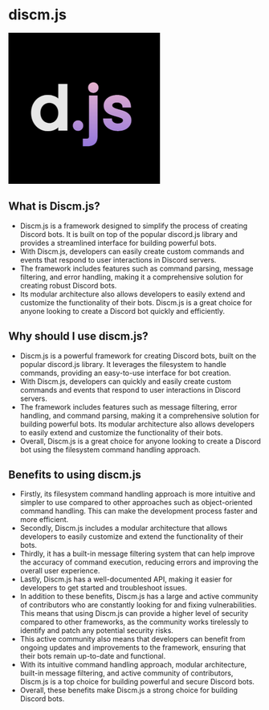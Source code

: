 # discm.js

![discm.js logo](../../apps/web/static/favicon.png)

## What is Discm.js?

-   Discm.js is a framework designed to simplify the process of creating Discord bots. It is built on top of the popular discord.js library and provides a streamlined interface for building powerful bots.
-   With Discm.js, developers can easily create custom commands and events that respond to user interactions in Discord servers.
-   The framework includes features such as command parsing, message filtering, and error handling, making it a comprehensive solution for creating robust Discord bots.
-   Its modular architecture also allows developers to easily extend and customize the functionality of their bots. Discm.js is a great choice for anyone looking to create a Discord bot quickly and efficiently.

## Why should I use discm.js?

-   Discm.js is a powerful framework for creating Discord bots, built on the popular discord.js library. It leverages the filesystem to handle commands, providing an easy-to-use interface for bot creation.
-   With Discm.js, developers can quickly and easily create custom commands and events that respond to user interactions in Discord servers.
-   The framework includes features such as message filtering, error handling, and command parsing, making it a comprehensive solution for building powerful bots. Its modular architecture also allows developers to easily extend and customize the functionality of their bots.
-   Overall, Discm.js is a great choice for anyone looking to create a Discord bot using the filesystem command handling approach.

## Benefits to using discm.js

-   Firstly, its filesystem command handling approach is more intuitive and simpler to use compared to other approaches such as object-oriented command handling. This can make the development process faster and more efficient.
-   Secondly, Discm.js includes a modular architecture that allows developers to easily customize and extend the functionality of their bots.
-   Thirdly, it has a built-in message filtering system that can help improve the accuracy of command execution, reducing errors and improving the overall user experience.
-   Lastly, Discm.js has a well-documented API, making it easier for developers to get started and troubleshoot issues.
-   In addition to these benefits, Discm.js has a large and active community of contributors who are constantly looking for and fixing vulnerabilities. This means that using Discm.js can provide a higher level of security compared to other frameworks, as the community works tirelessly to identify and patch any potential security risks.
-   This active community also means that developers can benefit from ongoing updates and improvements to the framework, ensuring that their bots remain up-to-date and functional.
-   With its intuitive command handling approach, modular architecture, built-in message filtering, and active community of contributors, Discm.js is a top choice for building powerful and secure Discord bots.
-   Overall, these benefits make Discm.js a strong choice for building Discord bots.
